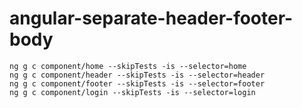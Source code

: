 # angular-separate-header-footer-body

~~~
ng g c component/home --skipTests -is --selector=home
ng g c component/header --skipTests -is --selector=header
ng g c component/footer --skipTests -is --selector=footer
ng g c component/login --skipTests -is --selector=login
~~~
